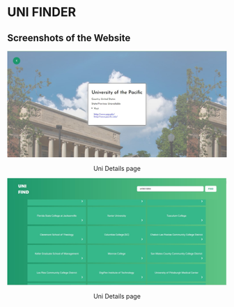 # UNI FINDER


## Screenshots of the Website

<p align="center">
  <img src="https://github.com/slowdivesun/uni-find/blob/master/public/uni_page.jpg">
  <p align="center">Uni Details page</p>
</p>


<p align="center">
  <img src="https://github.com/slowdivesun/uni-find/blob/master/public/results.jpg">
  <p align="center">Uni Details page</p>
</p>
